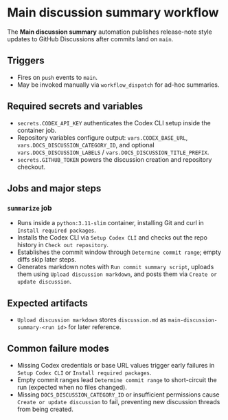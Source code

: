 # Main discussion summary workflow

The **Main discussion summary** automation publishes release-note style updates to GitHub Discussions after commits land on `main`.

## Triggers
- Fires on `push` events to `main`.
- May be invoked manually via `workflow_dispatch` for ad-hoc summaries.

## Required secrets and variables
- `secrets.CODEX_API_KEY` authenticates the Codex CLI setup inside the container job.
- Repository variables configure output: `vars.CODEX_BASE_URL`, `vars.DOCS_DISCUSSION_CATEGORY_ID`, and optional `vars.DOCS_DISCUSSION_LABELS` / `vars.DOCS_DISCUSSION_TITLE_PREFIX`.
- `secrets.GITHUB_TOKEN` powers the discussion creation and repository checkout.

## Jobs and major steps
### `summarize` job
- Runs inside a `python:3.11-slim` container, installing Git and curl in `Install required packages`.
- Installs the Codex CLI via `Setup Codex CLI` and checks out the repo history in `Check out repository`.
- Establishes the commit window through `Determine commit range`; empty diffs skip later steps.
- Generates markdown notes with `Run commit summary script`, uploads them using `Upload discussion markdown`, and posts them via `Create or update discussion`.

## Expected artifacts
- `Upload discussion markdown` stores `discussion.md` as `main-discussion-summary-<run id>` for later reference.

## Common failure modes
- Missing Codex credentials or base URL values trigger early failures in `Setup Codex CLI` or `Install required packages`.
- Empty commit ranges lead `Determine commit range` to short-circuit the run (expected when no files changed).
- Missing `DOCS_DISCUSSION_CATEGORY_ID` or insufficient permissions cause `Create or update discussion` to fail, preventing new discussion threads from being created.
